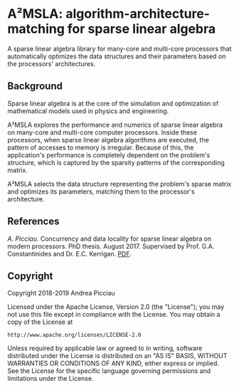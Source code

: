 A²MSLA: algorithm-architecture-matching for sparse linear algebra
=================================================================

A sparse linear algebra library for many-core and multi-core processors that
automatically optimizes the data structures and their parameters based on the
processors' architectures.

Background
----------
Sparse linear algebra is at the core of the simulation and optimization of
mathematical models used in physics and engineering.

A²MSLA explores the performance and numerics of sparse linear algebra on
many-core and multi-core computer processors. Inside these processors, when
sparse linear algebra algorithms are executed, the pattern of accesses to
memory is irregular. Because of this, the application's performance is
completely dependent on the problem's structure, which is captured by the
sparsity patterns of the corresponding matrix.

A²MSLA selects the data structure representing the problem's sparse matrix and
optimizes its parameters, matching them to the processor's architecture.

References
----------
*A. Picciau*. Concurrency and data locality for sparse linear algebra on modern
processors. PhD thesis. August 2017. Supervised by Prof. G.A.  Constantinides
and Dr. E.C. Kerrigan. 
[PDF](https://spiral.imperial.ac.uk/handle/10044/1/58884).

Copyright
---------
Copyright 2018-2019 Andrea Picciau

Licensed under the Apache License, Version 2.0 (the "License"); you may not use
this file except in compliance with the License.  You may obtain a copy of the
License at

    http://www.apache.org/licenses/LICENSE-2.0

Unless required by applicable law or agreed to in writing, software distributed
under the License is distributed on an "AS IS" BASIS, WITHOUT WARRANTIES OR
CONDITIONS OF ANY KIND, either express or implied.  See the License for the
specific language governing permissions and limitations under the License. 

